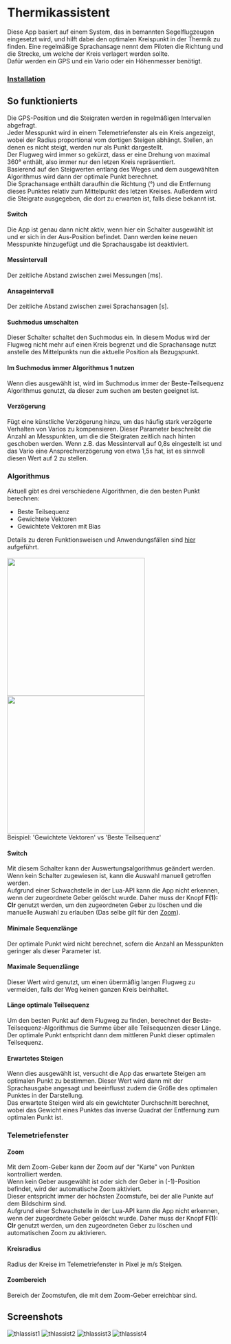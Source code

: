 # Thermikassistent
Diese App basiert auf einem System, das in bemannten Segelflugzeugen eingesetzt wird, und hilft dabei den optimalen Kreispunkt in der Thermik zu finden.
Eine regelmäßige Sprachansage nennt dem Piloten die Richtung und die Strecke, um welche der Kreis verlagert werden sollte.\
Dafür werden ein GPS und ein Vario oder ein Höhenmesser benötigt.

### [Installation](https://github.com/LeonAirRC/Jeti-Lua-Apps#installation)

## So funktionierts
Die GPS-Position und die Steigraten werden in regelmäßigen Intervallen abgefragt.\
Jeder Messpunkt wird in einem Telemetriefenster als ein Kreis angezeigt, wobei der Radius proportional vom dortigen Steigen abhängt.
Stellen, an denen es nicht steigt, werden nur als Punkt dargestellt.\
Der Flugweg wird immer so gekürzt, dass er eine Drehung von maximal 360° enthält, also immer nur den letzen Kreis repräsentiert.\
Basierend auf den Steigwerten entlang des Weges und dem ausgewählten Algorithmus wird dann der optimale Punkt berechnet.\
Die Sprachansage enthält daraufhin die Richtung (°) und die Entfernung dieses Punktes relativ zum Mittelpunkt des letzen Kreises.
Außerdem wird die Steigrate ausgegeben, die dort zu erwarten ist, falls diese bekannt ist.

#### Switch
Die App ist genau dann nicht aktiv, wenn hier ein Schalter ausgewählt ist und er sich in der Aus-Position befindet.
Dann werden keine neuen Messpunkte hinzugefügt und die Sprachausgabe ist deaktiviert.

#### Messintervall
Der zeitliche Abstand zwischen zwei Messungen [ms].

#### Ansageintervall
Der zeitliche Abstand zwischen zwei Sprachansagen [s].

#### Suchmodus umschalten
Dieser Schalter schaltet den Suchmodus ein. In diesem Modus wird der Flugweg nicht mehr auf einen Kreis begrenzt und die Sprachansage nutzt anstelle des Mittelpunkts nun die aktuelle Position als Bezugspunkt.

#### Im Suchmodus immer Algorithmus 1 nutzen
Wenn dies ausgewählt ist, wird im Suchmodus immer der Beste-Teilsequenz Algorithmus genutzt, da dieser zum suchen am besten geeignet ist.

#### Verzögerung
Fügt eine künstliche Verzögerung hinzu, um das häufig stark verzögerte Verhalten von Varios zu kompensieren.
Dieser Parameter beschreibt die Anzahl an Messpunkten, um die die Steigraten zeitlich nach hinten geschoben werden.
Wenn z.B. das Messintervall auf 0,8s eingestellt ist und das Vario eine Ansprechverzögerung von etwa 1,5s hat, ist es sinnvoll diesen Wert auf 2 zu stellen.

### Algorithmus
Aktuell gibt es drei verschiedene Algorithmen, die den besten Punkt berechnen:
- Beste Teilsequenz
- Gewichtete Vektoren
- Gewichtete Vektoren mit Bias

Details zu deren Funktionsweisen und Anwendungsfällen sind [hier](doc/algorithms-de.md) aufgeführt.\
\
<img src="https://user-images.githubusercontent.com/57962936/115938774-0a530b00-a49c-11eb-8f15-e7ce81d31ad9.png" width=320/>
<img src="https://user-images.githubusercontent.com/57962936/115938776-0aeba180-a49c-11eb-8280-065e14868b05.png" width=320/>\
Beispiel: 'Gewichtete Vektoren' vs 'Beste Teilsequenz'

#### Switch
Mit diesem Schalter kann der Auswertungsalgorithmus geändert werden. Wenn kein Schalter zugewiesen ist, kann die Auswahl manuell getroffen werden.\
Aufgrund einer Schwachstelle in der Lua-API kann die App nicht erkennen, wenn der zugeordnete Geber gelöscht wurde.
Daher muss der Knopf **F(1): Clr** genutzt werden, um den zugeordneten Geber zu löschen und die manuelle Auswahl zu erlauben (Das selbe gilt für den [Zoom](#Zoom)).

#### Minimale Sequenzlänge
Der optimale Punkt wird nicht berechnet, sofern die Anzahl an Messpunkten geringer als dieser Parameter ist.

#### Maximale Sequenzlänge
Dieser Wert wird genutzt, um einen übermäßig langen Flugweg zu vermeiden, falls der Weg keinen ganzen Kreis beinhaltet.

#### Länge optimale Teilsequenz
Um den besten Punkt auf dem Flugweg zu finden, berechnet der Beste-Teilsequenz-Algorithmus die Summe über alle Teilsequenzen dieser Länge.\
Der optimale Punkt entspricht dann dem mittleren Punkt dieser optimalen Teilsequenz.

#### Erwartetes Steigen
Wenn dies ausgewählt ist, versucht die App das erwartete Steigen am optimalen Punkt zu bestimmen. Dieser Wert wird dann mit der Sprachausgabe angesagt und beeinflusst zudem die Größe des optimalen Punktes in der Darstellung.\
Das erwartete Steigen wird als ein gewichteter Durchschnitt berechnet, wobei das Gewicht eines Punktes das inverse Quadrat der Entfernung zum optimalen Punkt ist.

### Telemetriefenster
#### Zoom
Mit dem Zoom-Geber kann der Zoom auf der "Karte" von Punkten kontrolliert werden.\
Wenn kein Geber ausgewählt ist oder sich der Geber in (-1)-Position befindet, wird der automatische Zoom aktiviert.\
Dieser entspricht immer der höchsten Zoomstufe, bei der alle Punkte auf dem Bildschirm sind.\
Aufgrund einer Schwachstelle in der Lua-API kann die App nicht erkennen, wenn der zugeordnete Geber gelöscht wurde.
Daher muss der Knopf **F(1): Clr** genutzt werden, um den zugeordneten Geber zu löschen und automatischen Zoom zu aktivieren.


#### Kreisradius
Radius der Kreise im Telemetriefenster in Pixel je m/s Steigen.

#### Zoombereich
Bereich der Zoomstufen, die mit dem Zoom-Geber erreichbar sind.

## Screenshots
![thlassist1](https://user-images.githubusercontent.com/57962936/115938866-54d48780-a49c-11eb-91b7-37d76e940edf.png)
![thlassist2](https://user-images.githubusercontent.com/57962936/115938868-54d48780-a49c-11eb-8dfe-5ff7394d361c.png)
![thlassist3](https://user-images.githubusercontent.com/57962936/115938869-556d1e00-a49c-11eb-8d86-7a65c01fd653.png)
![thlassist4](https://user-images.githubusercontent.com/57962936/115938870-5605b480-a49c-11eb-9556-95f6e681dc5b.png)
